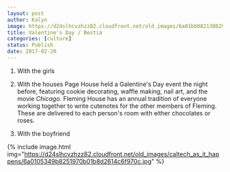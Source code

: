 ```yaml
---
layout: post
author: Kalyn
image: https://d24slhcvzhzz82.cloudfront.net/old_images/6a01bb08213082970d01bb097a1f5a970d-pi.jpg
title: Valentine's Day / Bestia
categories: [culture]
status: Publish
date: 2017-02-20
---
```


1) With the girls

2) With the houses
Page House held a Galentine's Day event the night before, featuring cookie decorating, waffle making, nail art, and the movie *Chicago*. Fleming House has an annual tradition of everyone working together to write cutenotes for the other members of Fleming. These are delivered to each person's room with either chocolates or roses.

3) With the boyfriend


{% include image.html img="https://d24slhcvzhzz82.cloudfront.net/old_images/caltech_as_it_happens/6a0105349b8251970b01b8d2614c6f970c.jpg" %}

